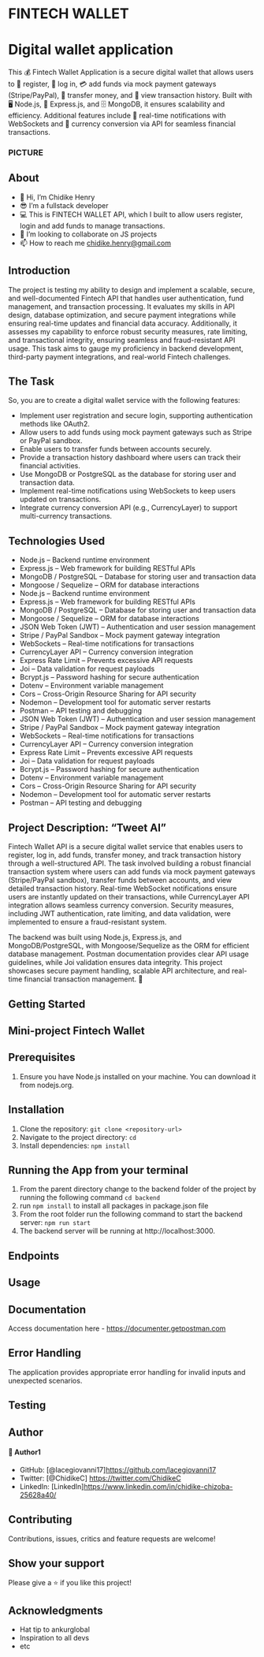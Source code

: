 # FINTECH WALLET
# Digital wallet application
This 💰 Fintech Wallet Application is a secure digital wallet that allows users to 🔐 register, 🔑 log in, 💳 add funds via mock payment gateways (Stripe/PayPal), 
💸 transfer money, and 📜 view transaction history. Built with 🖥️ Node.js, 🚀 Express.js, and 🗄️ MongoDB, it ensures scalability and efficiency. 
Additional features include 🔔 real-time notifications with WebSockets and 💱 currency conversion via API for seamless financial transactions.

### PICTURE

## About 
* 👋 Hi, I’m Chidike Henry
* 😎 I’m a fullstack developer
* 💻 This is FINTECH WALLET API, which I built to allow users register, login and add funds to manage transactions. 
* 💞️ I’m looking to collaborate on JS projects
* 📫 How to reach me chidike.henry@gmail.com


## Introduction
The project is testing my ability to design and implement a scalable, secure, and well-documented Fintech API that handles user authentication, 
fund management, and transaction processing. It evaluates my skills in API design, database optimization, and secure payment integrations 
while ensuring real-time updates and financial data accuracy. Additionally, it assesses my capability to enforce robust security measures, 
rate limiting, and transactional integrity, ensuring seamless and fraud-resistant API usage. This task aims to gauge my proficiency in backend development, 
third-party payment integrations, and real-world Fintech challenges.


## The Task
So, you are to create a digital wallet service with the following features:

* Implement user registration and secure login, supporting authentication methods like OAuth2.
* Allow users to add funds using mock payment gateways such as Stripe or PayPal sandbox.
* Enable users to transfer funds between accounts securely.
* Provide a transaction history dashboard where users can track their financial activities.
* Use MongoDB or PostgreSQL as the database for storing user and transaction data.
* Implement real-time notifications using WebSockets to keep users updated on transactions.
* Integrate currency conversion API (e.g., CurrencyLayer) to support multi-currency transactions.

## Technologies Used
* Node.js – Backend runtime environment
* Express.js – Web framework for building RESTful APIs
* MongoDB / PostgreSQL – Database for storing user and transaction data
* Mongoose / Sequelize – ORM for database interactions
* Node.js – Backend runtime environment
* Express.js – Web framework for building RESTful APIs
* MongoDB / PostgreSQL – Database for storing user and transaction data
* Mongoose / Sequelize – ORM for database interactions
* JSON Web Token (JWT) – Authentication and user session management
* Stripe / PayPal Sandbox – Mock payment gateway integration
* WebSockets – Real-time notifications for transactions
* CurrencyLayer API – Currency conversion integration
* Express Rate Limit – Prevents excessive API requests
* Joi – Data validation for request payloads
* Bcrypt.js – Password hashing for secure authentication
* Dotenv – Environment variable management
* Cors – Cross-Origin Resource Sharing for API security
* Nodemon – Development tool for automatic server restarts
* Postman – API testing and debugging
* JSON Web Token (JWT) – Authentication and user session management
* Stripe / PayPal Sandbox – Mock payment gateway integration
* WebSockets – Real-time notifications for transactions
* CurrencyLayer API – Currency conversion integration
* Express Rate Limit – Prevents excessive API requests
* Joi – Data validation for request payloads
* Bcrypt.js – Password hashing for secure authentication
* Dotenv – Environment variable management
* Cors – Cross-Origin Resource Sharing for API security
* Nodemon – Development tool for automatic server restarts
* Postman – API testing and debugging



## Project Description: “Tweet AI”

Fintech Wallet API is a secure digital wallet service that enables users to register, log in, add funds, transfer money, and track transaction history through a well-structured API.
The task involved building a robust financial transaction system where users can add funds via mock payment gateways (Stripe/PayPal sandbox), transfer funds between accounts,
and view detailed transaction history. Real-time WebSocket notifications ensure users are instantly updated on their transactions, 
while CurrencyLayer API integration allows seamless currency conversion. Security measures, including JWT authentication, rate limiting, and data validation, 
were implemented to ensure a fraud-resistant system.

The backend was built using Node.js, Express.js, and MongoDB/PostgreSQL, with Mongoose/Sequelize as the ORM for efficient database management. 
Postman documentation provides clear API usage guidelines, while Joi validation ensures data integrity. This project showcases secure payment handling, 
scalable API architecture, and real-time financial transaction management. 🚀

## Getting Started
## Mini-project   Fintech Wallet

## Prerequisites
1. Ensure you have Node.js installed on your machine. You can download it from nodejs.org.

## Installation
1. Clone the repository: `git clone <repository-url>`
2. Navigate to the project directory: `cd `
3. Install dependencies: `npm install`

## Running the App from your terminal
1. From the parent directory change to the backend folder of the project by running the following command `cd backend`
2. run `npm install` to install all packages in package.json file
3. From the root folder run the following command to start the backend server: `npm run start` 
4. The backend server will be running at http://localhost:3000.

## Endpoints


## Usage

## Documentation
Access documentation here - https://documenter.getpostman.com

## Error Handling
The application provides appropriate error handling for invalid inputs and unexpected scenarios.

## Testing

## Author

#### 👤 Author1
- GitHub: [@lacegiovanni17]https://github.com/lacegiovanni17
- Twitter: [@ChidikeC] https://twitter.com/ChidikeC
- LinkedIn: [LinkedIn]https://www.linkedin.com/in/chidike-chizoba-25628a40/

## Contributing 
Contributions, issues, critics and feature requests are welcome!

## Show your support
Please give a ⭐️ if you like this project! 

## Acknowledgments
- Hat tip to ankurglobal
- Inspiration to all devs
- etc
